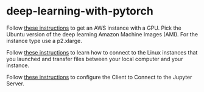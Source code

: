 # deep-learning-with-pytorch


Follow [these instructions](https://aws.amazon.com/blogs/machine-learning/get-started-with-deep-learning-using-the-aws-deep-learning-ami/)
to get an AWS instance with a GPU. Pick the Ubuntu version of the deep learning Amazon Machine Images (AMI). 
For the instance type use a p2.xlarge. 

Follow [these instructions](https://docs.aws.amazon.com/AWSEC2/latest/UserGuide/AccessingInstances.html) to learn how to connect to the Linux instances that you launched and transfer files between your local computer and your instance.

Follow [these instructions](https://docs.aws.amazon.com/dlami/latest/devguide/setup-jupyter-configure-client.html) to configure the Client to Connect to the Jupyter Server.




